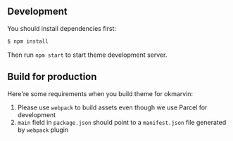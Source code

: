 ## Development

You should install dependencies first:

```sh
$ npm install
```

Then run `npm start` to start theme development server.

## Build for production

Here're some requirements when you build theme for okmarvin:

1. Please use `webpack` to build assets even though we use Parcel for development
2. `main` field in `package.json` should point to a `manifest.json` file generated by `webpack` plugin
